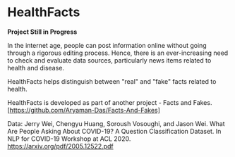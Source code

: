 # HealthFacts
**Project Still in Progress**

In the internet age, people can post information online without going through a rigorous editing process.
Hence, there is an ever-increasing need to check and evaluate data sources, particularly news items related to health and disease.

HealthFacts helps distinguish between "real" and "fake" facts related to health.

HealthFacts is developed as part of another project - Facts and Fakes. [https://github.com/Aryaman-Das/Facts-And-Fakes]

Data: Jerry Wei, Chengyu Huang, Soroush Vosoughi, and Jason Wei. What Are People Asking About COVID-19? A Question Classification Dataset. In NLP for COVID-19 Workshop at ACL 2020. https://arxiv.org/pdf/2005.12522.pdf